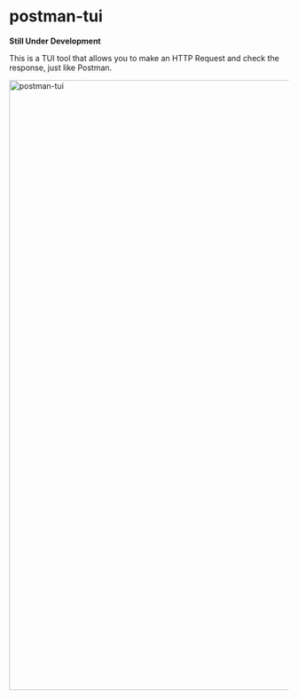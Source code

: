 # postman-tui
**Still Under Development**

This is a TUI tool that allows you to make an HTTP Request and check the response, just like Postman.

<img width="1099" alt="postman-tui" src="https://user-images.githubusercontent.com/16137809/128680589-0e88cae1-c3f8-4bb7-b089-53192d0033a1.png">
